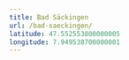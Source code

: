 ```yaml
---
title: Bad Säckingen
url: /bad-saeckingen/
latitude: 47.552553800000005
longitude: 7.949538700000001
---
```

